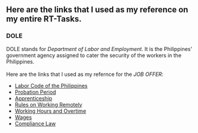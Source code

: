 ## Here are the links that I used as my reference on my entire RT-Tasks.

### DOLE<br>
DOLE stands for *Department of Labor and Employment*. It is the Philippines' government agency assigned to cater the security of the workers in the Philippines.
<br><br>
Here are the links that I used as my refernce for the *JOB OFFER*:
* <a href="https://blr.dole.gov.ph/2014/12/11/labor-code-of-the-philippines/"> Labor Code of the Philippines </a>
* <a href="https://blr.dole.gov.ph/2014/12/11/book-vi-post-employment/"> Probation Period </a>
* <a href="https://blr.dole.gov.ph/2014/12/11/book-ii-human-resorces-development-program/"> Apprenticeship </a>
* <a href="https://www.dole.gov.ph/php_assets/uploads/2019/04/DO-202-19-Implementing-Rules-and-Reulations-of-Republic-Act-No.-11165-otherwise-known-as-the-Telecommuting-Act.pdf"> Rules on Working Remotely </a>
* <a href="https://blr.dole.gov.ph/2014/12/11/book-iii-conditions-of-employment/"> Working Hours and Overtime </a>
* <a href="https://nwpc.dole.gov.ph/"> Wages </a>
* <A HREF="https://www.dole.gov.ph/php_assets/uploads/2017/07/Dept-Order-No_-131-B-16.pdf"> Compliance Law </A>
